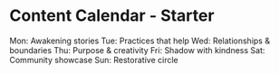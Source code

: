 # Content Calendar - Starter
Mon: Awakening stories
Tue: Practices that help
Wed: Relationships & boundaries
Thu: Purpose & creativity
Fri: Shadow with kindness
Sat: Community showcase
Sun: Restorative circle
